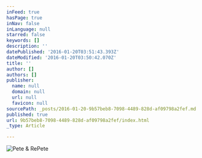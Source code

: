 ```yaml
---
inFeed: true
hasPage: true
inNav: false
inLanguage: null
starred: false
keywords: []
description: ''
datePublished: '2016-01-20T03:51:43.393Z'
dateModified: '2016-01-20T03:50:42.070Z'
title: ''
author: []
authors: []
publisher:
  name: null
  domain: null
  url: null
  favicon: null
sourcePath: _posts/2016-01-20-9b57beb8-7098-4489-828d-af09798a2fef.md
published: true
url: 9b57beb8-7098-4489-828d-af09798a2fef/index.html
_type: Article

---
```

![Pete & RePete](https://the-grid-user-content.s3-us-west-2.amazonaws.com/49a564e3-0cfe-4b56-889b-b257e3239435.png)